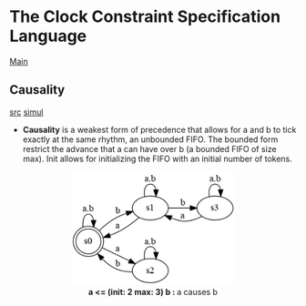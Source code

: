 # The Clock Constraint Specification Language

[Main](../Readme.md)

## Causality

[src](../lc/BoundedCausality.lc) [simul](../vcd/BoundedCausality.html)

- **Causality** is a weakest form of precedence that allows for a and b to tick exactly at the same rhythm, an unbounded FIFO. The bounded form restrict the advance that a can have over b (a bounded FIFO of size max). Init allows for initializing the FIFO with an initial number of tokens.

<center>
<img alt="bcauses" src="../sts/BoundedCausality.png" height="200px"/><br>
<strong>a <= (init: 2 max: 3) b : </strong>a causes b 
</center>
